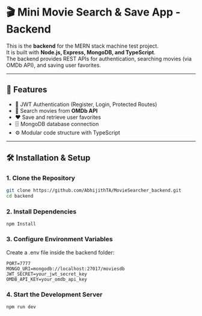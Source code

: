 # 🎬 Mini Movie Search & Save App - Backend

This is the **backend** for the MERN stack machine test project.  
It is built with **Node.js, Express, MongoDB, and TypeScript**.  
The backend provides REST APIs for authentication, searching movies (via OMDb API), and saving user favorites.

---

## 🚀 Features
- 🔐 JWT Authentication (Register, Login, Protected Routes)
- 🎥 Search movies from **OMDb API**
- ❤️ Save and retrieve user favorites
- 🗄️ MongoDB database connection
- ⚙️ Modular code structure with TypeScript


---

## 🛠️ Installation & Setup

### 1. Clone the Repository
```bash
git clone https://github.com/AbhijithTA/MovieSearcher_backend.git
cd backend
```
### 2. Install Dependencies
```
npm Install
```

### 3. Configure Environment Variables
Create a .env file inside the backend folder:

```
PORT=7777
MONGO_URI=mongodb://localhost:27017/moviesdb
JWT_SECRET=your_jwt_secret_key
OMDB_API_KEY=your_omdb_api_key
```

### 4. Start the Development Server
```
npm run dev
```

